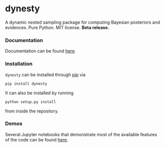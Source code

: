 dynesty
=======

A dynamic nested sampling package for computing Bayesian posteriors and
evidences. Pure Python. MIT license. **Beta release.**

### Documentation
Documentation can be found [here](https://dynesty.readthedocs.io).

### Installation
`dynesty` can be installed through [pip](https://pip.pypa.io/en/stable) via
```
pip install dynesty
```
It can also be installed by running
```
python setup.py install
```
from inside the repository.

### Demos
Several Jupyter notebooks that demonstrate most of the available features
of the code can be found 
[here](https://github.com/joshspeagle/dynesty/tree/master/demos).
